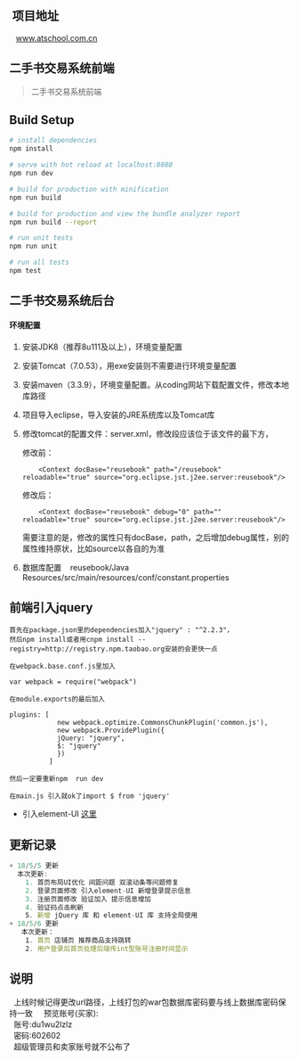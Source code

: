 ##  项目地址
    www.atschool.com.cn
    
## 二手书交易系统前端

> 二手书交易系统前端

## Build Setup

``` bash
# install dependencies
npm install

# serve with hot reload at localhost:8080
npm run dev

# build for production with minification
npm run build

# build for production and view the bundle analyzer report
npm run build --report

# run unit tests
npm run unit

# run all tests
npm test
```
## 二手书交易系统后台

#### 环境配置

1. 安装JDK8（推荐8u111及以上），环境变量配置

2. 安装Tomcat（7.0.53），用exe安装则不需要进行环境变量配置

3. 安装maven（3.3.9），环境变量配置。从coding网站下载配置文件，修改本地库路径

4. 项目导入eclipse，导入安装的JRE系统库以及Tomcat库

5.
    修改tomcat的配置文件：server.xml，修改段应该位于该文件的最下方，
    
    修改前：
    ```
        <Context docBase="reusebook" path="/reusebook" reloadable="true" source="org.eclipse.jst.j2ee.server:reusebook"/>
    ```
    修改后：    
    ```
        <Context docBase="reusebook" debug="0" path="" reloadable="true" source="org.eclipse.jst.j2ee.server:reusebook"/>
    ```

    需要注意的是，修改的属性只有docBase，path，之后增加debug属性，别的属性维持原状，比如source以各自的为准
 6. 数据库配置
    reusebook/Java Resources/src/main/resources/conf/constant.properties


## 前端引入jquery 
```
首先在package.json里的dependencies加入"jquery" : "^2.2.3"，
然后npm install或者用cnpm install --registry=http://registry.npm.taobao.org安装的会更快一点  

在webpack.base.conf.js里加入   

var webpack = require("webpack")  

在module.exports的最后加入

plugins: [
            new webpack.optimize.CommonsChunkPlugin('common.js'),
            new webpack.ProvidePlugin({
            jQuery: "jquery",
            $: "jquery"
            })
          ]

然后一定要重新npm  run dev  

在main.js 引入就ok了import $ from 'jquery'  
```
+ 引入element-UI
[这里](https://jingyan.baidu.com/article/a17d5285c85acb8098c8f204.html)

## 更新记录
```js
+ 18/5/5 更新
  本次更新:  
    1. 首页布局UI优化 间距问题 双滚动条等问题修复
    2. 登录页面修改 引入element-UI 新增登录提示信息
    3. 注册页面修改 验证加入 提示信息增加
    4. 验证码点击刷新 
    5. 新增 jQuery 库 和 element-UI 库 支持全局使用 
+ 18/5/6 更新
   本次更新：
    1. 首页 店铺页 推荐商品支持跳转
    2. 用户登录后首页处理后端传int型账号注册时间显示
```

## 说明
   上线时候记得更改url路径，上线打包的war包数据库密码要与线上数据库密码保持一致  
   预览账号(买家):   
   账号:du1wu2lzlz  
   密码:602602  
   超级管理员和卖家账号就不公布了  
   
   
